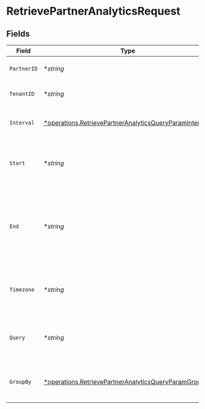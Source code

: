 # RetrievePartnerAnalyticsRequest


## Fields

| Field                                                                                                                                                              | Type                                                                                                                                                               | Required                                                                                                                                                           | Description                                                                                                                                                        | Example                                                                                                                                                            |
| ------------------------------------------------------------------------------------------------------------------------------------------------------------------ | ------------------------------------------------------------------------------------------------------------------------------------------------------------------ | ------------------------------------------------------------------------------------------------------------------------------------------------------------------ | ------------------------------------------------------------------------------------------------------------------------------------------------------------------ | ------------------------------------------------------------------------------------------------------------------------------------------------------------------ |
| `PartnerID`                                                                                                                                                        | **string*                                                                                                                                                          | :heavy_minus_sign:                                                                                                                                                 | The ID of the partner to retrieve analytics for.                                                                                                                   |                                                                                                                                                                    |
| `TenantID`                                                                                                                                                         | **string*                                                                                                                                                          | :heavy_minus_sign:                                                                                                                                                 | The ID of the tenant that created the link inside your system.                                                                                                     |                                                                                                                                                                    |
| `Interval`                                                                                                                                                         | [*operations.RetrievePartnerAnalyticsQueryParamInterval](../../models/operations/retrievepartneranalyticsqueryparaminterval.md)                                    | :heavy_minus_sign:                                                                                                                                                 | The interval to retrieve analytics for. If undefined, defaults to 24h.                                                                                             |                                                                                                                                                                    |
| `Start`                                                                                                                                                            | **string*                                                                                                                                                          | :heavy_minus_sign:                                                                                                                                                 | The start date and time when to retrieve analytics from. If set, takes precedence over `interval`.                                                                 |                                                                                                                                                                    |
| `End`                                                                                                                                                              | **string*                                                                                                                                                          | :heavy_minus_sign:                                                                                                                                                 | The end date and time when to retrieve analytics from. If not provided, defaults to the current date. If set along with `start`, takes precedence over `interval`. |                                                                                                                                                                    |
| `Timezone`                                                                                                                                                         | **string*                                                                                                                                                          | :heavy_minus_sign:                                                                                                                                                 | The IANA time zone code for aligning timeseries granularity (e.g. America/New_York). Defaults to UTC.                                                              | America/New_York                                                                                                                                                   |
| `Query`                                                                                                                                                            | **string*                                                                                                                                                          | :heavy_minus_sign:                                                                                                                                                 | Search the events by a custom metadata value. Only available for lead and sale events.                                                                             | metadata['key']:'value'                                                                                                                                            |
| `GroupBy`                                                                                                                                                          | [*operations.RetrievePartnerAnalyticsQueryParamGroupBy](../../models/operations/retrievepartneranalyticsqueryparamgroupby.md)                                      | :heavy_minus_sign:                                                                                                                                                 | The parameter to group the analytics data points by. Defaults to `count` if undefined.                                                                             |                                                                                                                                                                    |